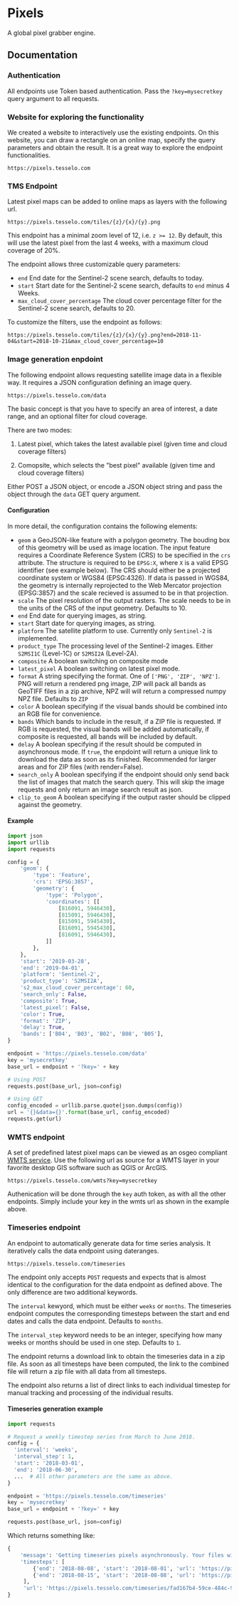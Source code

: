 # Pixels

A global pixel grabber engine.

## Documentation

### Authentication
All endpoints use Token based authentication. Pass the `?key=mysecretkey` query argument to all requests.

### Website for exploring the functionality
We created a website to interactively use the existing endpoints. On this website, you can draw a rectangle on an online map, specify the query parameters and obtain the result. It is a great way to explore the endpoint functionalities.

    https://pixels.tesselo.com

### TMS Endpoint
Latest pixel maps can be added to online maps as layers with the following url.

    https://pixels.tesselo.com/tiles/{z}/{x}/{y}.png

This endpoint has a minimal zoom level of 12, i.e. `z >= 12`. By default, this will use the latest pixel from the last 4 weeks, with a maximum cloud coverage of 20%.

The endpoint allows three customizable query parameters:

- `end` End date for the Sentinel-2 scene search, defaults to today.
- `start` Start date for the Sentinel-2 scene search, defaults to `end` minus 4 Weeks.
- `max_cloud_cover_percentage` The cloud cover percentage filter for the Sentinel-2 scene search, defaults to 20.

To customize the filters, use the endpoint as follows:

    https://pixels.tesselo.com/tiles/{z}/{x}/{y}.png?end=2018-11-04&start=2018-10-21&max_cloud_cover_percentage=10

### Image generation enpdoint
The following endpoint allows requesting satellite image data in a flexible way. It requires a JSON configuration defining an image query.

    https://pixels.tesselo.com/data

The basic concept is that you have to specify an area of interest, a date range, and an optional filter for cloud coverage.

There are two modes:

  1. Latest pixel, which takes the latest available pixel (given time and cloud coverage filters)

  2. Comopsite, which selects the "best pixel" available (given time and cloud coverage filters)


Either POST a JSON object, or encode a JSON object string and pass the object through the `data` GET query argument.

#### Configuration
In more detail, the configuration contains the following elements:

  - `geom` a GeoJSON-like feature with a polygon geometry. The bouding box of this geometry will be used as image location. The input feature requires a Coordinate Reference System (CRS) to be specified in the `crs` attribute. The structure is required to be `EPSG:X`, where `X` is a valid EPSG identifier (see example below). The CRS should either be a projected coordinate system or WGS84 (EPSG:4326). If data is passed in WGS84, the geometry is internally reprojected to the Web Mercator projection (EPSG:3857) and the scale recieved is assumed to be in that projection.
  - `scale` The pixel resolution of the output rasters. The scale needs to be in the units of the CRS of the input geometry. Defaults to 10.
  - `end` End date for querying images, as string.
  - `start` Start date for querying images, as string.
  - `platform` The satellite platform to use. Currently only `Sentinel-2` is implemented.
  - `product_type` The processing level of the Sentinel-2 images. Either `S2MSI1C` (Level-1C) or `S2MSI2A` (Level-2A).
  - `composite` A boolean switching on composite mode
  - `latest_pixel` A boolean switching on latest pixel mode.
  - `format` A string specifying the format. One of `['PNG', 'ZIP', 'NPZ']`. PNG will return a rendered png image, ZIP will pack all bands as GeoTIFF files in a zip archive, NPZ will will return a compressed numpy NPZ file. Defaults to `ZIP`
  - `color` A boolean specifying if the visual bands should be combined into an RGB file for convenience.
  - `bands` Which bands to include in the result, if a ZIP file is requested. If RGB is requested, the visual bands will be added automatically, if composite is requested, all bands will be included by default.
  - `delay` A boolean specifying if the result should be computed in asynchronous mode. If `true`, the enpdoint will return a unique link to download the data as soon as its finished. Recommended for larger areas and for ZIP files (with render=False).
  - `search_only` A boolean specifying if the endpoint should only send back the list of images that match the search query. This will skip the image requests and only return an image search result as json.
  - `clip_to_geom` A boolean specifying if the output raster should be clipped against the geometry.

#### Example

```python
import json
import urllib
import requests

config = {
    'geom': {
        'type': 'Feature',
        'crs': 'EPSG:3857',
        'geometry': {
            'type': 'Polygon',
            'coordinates': [[
                [816091, 5946430],
                [815091, 5946430],
                [815091, 5945430],
                [816091, 5945430],
                [816091, 5946430],
            ]]
        },
    },
    'start': '2019-03-28',
    'end': '2019-04-01',
    'platform': 'Sentinel-2',
    'product_type': 'S2MSI2A',
    's2_max_cloud_cover_percentage': 60,
    'search_only': False,
    'composite': True,
    'latest_pixel': False,
    'color': True,
    'format': 'ZIP',
    'delay': True,
    'bands': ['B04', 'B03', 'B02', 'B08', 'B05'],
}

endpoint = 'https://pixels.tesselo.com/data'
key = 'mysecretkey'
base_url = endpoint + '?key=' + key

# Using POST
requests.post(base_url, json=config)

# Using GET
config_encoded = urllib.parse.quote(json.dumps(config))
url = '{}&data={}'.format(base_url, config_encoded)
requests.get(url)
```

### WMTS endpoint
A set of predefined latest pixel maps can be viewed as an osgeo compliant [WMTS service](http://www.opengeospatial.org/standards/wmts). Use the following url as source for a WMTS layer in your favorite desktop GIS software such as QGIS or ArcGIS.

    https://pixels.tesselo.com/wmts?key=mysecretkey

Authenication will be done through the `key` auth token, as with all the other endpoints. Simply include your key in the wmts url as shown in the example above.

### Timeseries endpoint
An endpoint to automatically generate data for time series analysis. It iteratively calls the data endpoint using dateranges.

    https://pixels.tesselo.com/timeseries

The endpoint only accepts `POST` requests and expects that is almost identical to the configuration for the data endpoint as defined above. The only difference are two additional keywords.

The `interval` kewyord, which must be either `weeks` or `months`. The timeseries endpoint computes the corresponding timesteps between the start and end dates and calls the data endpoint. Defaults to `months`.

The `interval_step` keyword needs to be an integer, specifying how many weeks or months should be used in one step. Defaults to `1`.

The endpoint returns a download link to obtain the timeseries data in a zip file. As soon as all timesteps have been computed, the link to the combined file will return a zip file with all data from all timesteps.

The endpoint also returns a list of direct links to each individual timestep for manual tracking and processing of the individual results.

#### Timeseries generation example

```python
import requests

# Request a weekly timestep series from March to June 2018.
config = {
  'interval': 'weeks',
  'interval_step': 1,
  'start': '2018-03-01',
  'end': '2018-06-30',
  ...  # All other parameters are the same as above.
}

endpoint = 'https://pixels.tesselo.com/timeseries'
key = 'mysecretkey'
base_url = endpoint + '?key=' + key

requests.post(base_url, json=config)
```

Which returns something like:

```python
{
    'message': 'Getting timeseries pixels asynchronously. Your files will be ready at the links below soon.',
    'timesteps': [
        {'end': '2018-08-08', 'start': '2018-08-01', 'url': 'https://pixels.tesselo.com/async/fad167b4-59ce-484c-9adc-ad2ccb9cbb4893ffc1ce-4a0c-4f95-8fff-41460eeb7a39/pixels.zip?key=829c0f290b9f0f0d49fd2501e5792f8413305535'},
        {'end': '2018-08-15', 'start': '2018-08-08', 'url': 'https://pixels.tesselo.com/async/fad167b4-59ce-484c-9adc-ad2ccb9cbb48d4a1e2a8-6433-4528-af45-73d69f50836d/pixels.zip?key=829c0f290b9f0f0d49fd2501e5792f8413305535'},
     ],
     'url': 'https://pixels.tesselo.com/timeseries/fad167b4-59ce-484c-9adc-ad2ccb9cbb48/data.zip?key=829c0f290b9f0f0d49fd2501e5792f8413305535',
}
```
